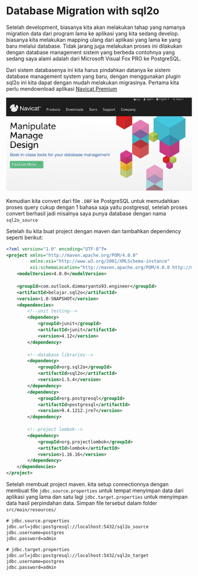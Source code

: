 # Database Migration with sql2o

Setelah development, biasanya kita akan melakukan tahap yang namanya migration data dari program lama ke aplikasi yang kita sedang develop.
biasanya kita melakukan mapping ulang dari aplikasi yang lama ke yang baru melalui database. Tidak jarang juga melakukan proses ini dilakukan dengan 
database management sistem yang berbeda contohnya yang sedang saya alami adalah dari Microsoft Visual Fox PRO ke PostgreSQL.

Dari sistem databasenya ini kita harus pindahkan datanya ke sistem database management system yang baru, 
dengan menggunakan plugin sql2o ini kita dapat dengan mudah melakukan migrasinya. Pertama kita perlu mendownload aplikasi 
[Navicat Premium](https://www.navicat.com/)

![gambar-navicat](docs/navicat.png)

Kemudian kita convert dari file `.DBF` ke PostgreSQL untuk memudahkan proses query cukup dengan 1 bahasa saja yaitu postgresql, 
setelah proses convert berhasil jadi misalnya saya punya database dengan nama `sql2o_source`

Setelah itu kita buat project dengan maven dan tambahkan dependency seperti berikut:

```xml
<?xml version="1.0" encoding="UTF-8"?>
<project xmlns="http://maven.apache.org/POM/4.0.0"
         xmlns:xsi="http://www.w3.org/2001/XMLSchema-instance"
         xsi:schemaLocation="http://maven.apache.org/POM/4.0.0 http://maven.apache.org/xsd/maven-4.0.0.xsd">
    <modelVersion>4.0.0</modelVersion>

    <groupId>com.outlook.dimmaryanto93.engineer</groupId>
    <artifactId>belajar.sql2o</artifactId>
    <version>1.0-SNAPSHOT</version>
    <dependencies>
        <!--unit testing-->
        <dependency>
            <groupId>junit</groupId>
            <artifactId>junit</artifactId>
            <version>4.12</version>
        </dependency>

        <!--database libraries-->
        <dependency>
            <groupId>org.sql2o</groupId>
            <artifactId>sql2o</artifactId>
            <version>1.5.4</version>
        </dependency>
        <dependency>
            <groupId>org.postgresql</groupId>
            <artifactId>postgresql</artifactId>
            <version>9.4.1212.jre7</version>
        </dependency>

        <!--project lombok-->
        <dependency>
            <groupId>org.projectlombok</groupId>
            <artifactId>lombok</artifactId>
            <version>1.16.16</version>
        </dependency>
    </dependencies>
</project>
```

Setelah membuat project maven. kita setup connectionnya dengan membuat file `jdbc.source.properties` untuk tempat menyimpan data dari aplikasi yang lama
dan satu lagi `jdbc.target.properties` untuk menyimpan data hasil perpindahan data. Simpan file tersebut dalam folder `src/main/resources/`

```properties
# jdbc.source.properties
jdbc.url=jdbc:postgresql://localhost:5432/sql2o_source
jdbc.username=postgres
jdbc.password=admin
```

```properties
# jdbc.target.properties
jdbc.url=jdbc:postgresql://localhost:5432/sql2o_target
jdbc.username=postgres
jdbc.password=admin
```

